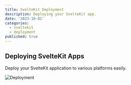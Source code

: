 ```yaml
---
title: SvelteKit Deployment
description: Deploying your SvelteKit app.
date: '2023-10-01'
categories:
  - sveltekit
  - deployment
published: true
---
```


## Deploying SvelteKit Apps

Deploy your SvelteKit application to various platforms easily.

![Deployment](deployment.png)
